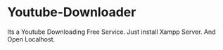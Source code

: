 # Youtube-Downloader
Its a Youtube Downloading Free Service.
Just install Xampp Server.
And Open Localhost.
